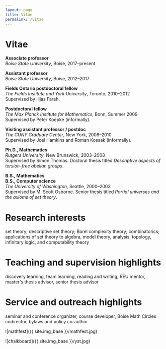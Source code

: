 ```yaml
---
layout: page
title: Vitae
permalink: /vitae
---
```


# Vitae

**Associate professor**  
*Boise State University*, Boise, 2017&ndash;present

**Assistant professor**  
*Boise State University*, Boise, 2012&ndash;2017

**Fields Ontario postdoctoral fellow**  
*The Fields Institute and York University*, Toronto, 2010&ndash;2012  
Supervised by Ilijas Farah.

**Postdoctoral fellow**  
*The Max Planck Institute for Mathematics*, Bonn, Summer 2009  
Supervised by Peter Koepke (informally).

**Visiting assistant professor / postdoc**  
*The CUNY Graduate Center*, New York, 2008&ndash;2010  
Supervised by Joel Hamkins and Roman Kossak (informally).

**Ph.D., Mathematics**  
*Rutgers University*, New Brunswick, 2003&ndash;2008  
Supervised by Simon Thomas. Doctoral thesis titled *Descriptive aspects of torsion-free abelian groups*.

**B.S., Mathematics**  
**B.S., Computer science**  
*The University of Washington*, Seattle, 2000&ndash;2003  
Supervised by M. Scott Osborne. Senior thesis titled *Partial universes and the axioms of set theory*.

# Research interests

set theory; descriptive set theory; Borel complexity theory; combinatorics; applications of set theory to algebra, model theory, analysis, topology, infinitary logic, and computability theory

# Teaching and supervision highlights

discovery learning, team learning, reading and writing, REU mentor, master's thesis advisor, senior thesis advisor

# Service and outreach highlights

seminar and conference organizer, course developer, Boise Math Circles codirector, bylaws and policy co-author


![mathfest]({{ site.img_base }}/mathfest.jpg)

![chalkboard]({{ site.img_base }}/yst.jpg)
